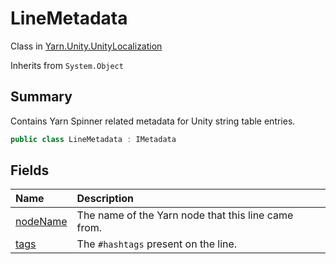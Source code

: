 # LineMetadata

Class in [Yarn.Unity.UnityLocalization](/docs/api/csharp/yarn.unity.unitylocalization.md)

Inherits from `System.Object`

## Summary


Contains Yarn Spinner related metadata for Unity string table entries.


```csharp
public class LineMetadata : IMetadata
```

## Fields

|Name|Description|
|:---|:---|
|[nodeName](/docs/api/csharp/yarn.unity.unitylocalization.linemetadata.nodename.md)|The name of the Yarn node that this line came from.|
|[tags](/docs/api/csharp/yarn.unity.unitylocalization.linemetadata.tags.md)|The  <code>#hashtags</code>  present on the line.|

